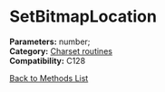# SetBitmapLocation

**Parameters:** number;  
**Category:** [Charset routines](../categories/charset_routines.md)  
**Compatibility:** C128  


[Back to Methods List](../../SUMMARY.md)
